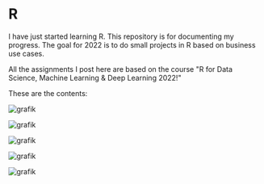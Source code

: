 # R

I have just started learning R. This repository is for documenting my progress.
The goal for 2022 is to do small projects in R based on business use cases.

All the assignments I post here are based on the course "R for Data Science, Machine Learning & Deep Learning 2022!"

These are the contents: 

![grafik](https://user-images.githubusercontent.com/83080037/147885592-81d40b8d-591d-4290-9a0f-ff4eabf9fc49.png)


![grafik](https://user-images.githubusercontent.com/83080037/147885598-67b84faf-610c-40c6-802a-c03893d5b293.png)


![grafik](https://user-images.githubusercontent.com/83080037/147885603-9610bae0-7648-4591-a198-b7ee8326ccc8.png)


![grafik](https://user-images.githubusercontent.com/83080037/147885609-15c8f05b-e8b3-4cf8-b430-ff40712775f8.png)


![grafik](https://user-images.githubusercontent.com/83080037/147885620-08770b30-8718-4744-8391-40c3db87ba67.png)
